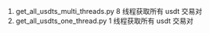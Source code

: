 1. get_all_usdts_multi_threads.py
  8 线程获取所有 usdt 交易对
2. get_all_usdts_one_thread.py
  1 线程获取所有 usdt 交易对
  
